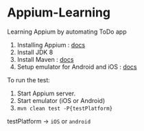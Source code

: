 # Appium-Learning
Learning Appium by automating ToDo app 

1. Installing Appium : [docs](https://appium.io/docs/en/about-appium/getting-started/?lang=en)
2. Install JDK 8 
3. Install Maven : [docs](https://maven.apache.org/install.html)
4. Setup emulator for Android and iOS : [docs](https://www.guru99.com/introduction-to-appium.html)

To run the test: 
1. Start Appium server. 
2. Start emulator (iOS or Android)
3. `mvn clean test -P{testPlatform}`

testPlatform -> `iOS` or `android`

